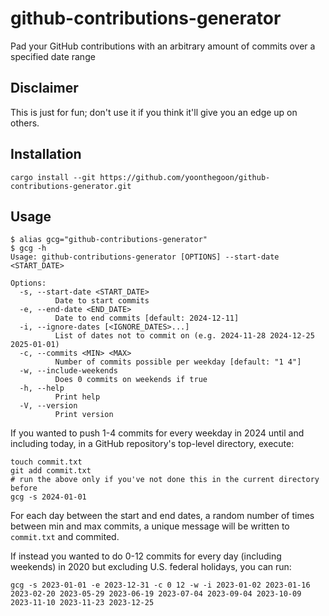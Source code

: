 # github-contributions-generator

Pad your GitHub contributions with an arbitrary amount of commits over a specified date range

## Disclaimer

This is just for fun; don't use it if you think it'll give you an edge up on others.

## Installation

```shell
cargo install --git https://github.com/yoonthegoon/github-contributions-generator.git
```

## Usage

```shell
$ alias gcg="github-contributions-generator"
$ gcg -h
Usage: github-contributions-generator [OPTIONS] --start-date <START_DATE>

Options:
  -s, --start-date <START_DATE>
          Date to start commits
  -e, --end-date <END_DATE>
          Date to end commits [default: 2024-12-11]
  -i, --ignore-dates [<IGNORE_DATES>...]
          List of dates not to commit on (e.g. 2024-11-28 2024-12-25 2025-01-01)
  -c, --commits <MIN> <MAX>
          Number of commits possible per weekday [default: "1 4"]
  -w, --include-weekends
          Does 0 commits on weekends if true
  -h, --help
          Print help
  -V, --version
          Print version
```

If you wanted to push 1-4 commits for every weekday in 2024 until and including today, in a GitHub repository's
top-level directory, execute:

```shell
touch commit.txt
git add commit.txt
# run the above only if you've not done this in the current directory before
gcg -s 2024-01-01
```

For each day between the start and end dates, a random number of times between min and max commits, a unique message
will be written to `commit.txt` and commited. 

If instead you wanted to do 0-12 commits for every day (including weekends) in 2020 but excluding U.S. federal holidays, you can run:

```shell
gcg -s 2023-01-01 -e 2023-12-31 -c 0 12 -w -i 2023-01-02 2023-01-16 2023-02-20 2023-05-29 2023-06-19 2023-07-04 2023-09-04 2023-10-09 2023-11-10 2023-11-23 2023-12-25
```
